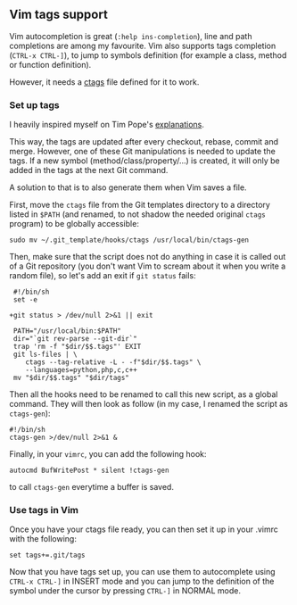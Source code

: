 ## Vim tags support

Vim autocompletion is great (```:help ins-completion```), line and path
completions are among my favourite. Vim also supports tags completion (```CTRL-x
CTRL-]```), to jump to symbols definition (for example a class, method or
function definition).

However, it needs a
<a href="http://ctags.sourceforge.net/" target="_target">ctags</a> file defined
for it to work.

### Set up tags

I heavily inspired myself on Tim Pope's
<a href="https://tbaggery.com/2011/08/08/effortless-ctags-with-git.html" target="_blank">explanations</a>.

This way, the tags are updated after every checkout, rebase, commit and merge.
However, one of these Git manipulations is needed to update the tags. If a new
symbol (method/class/property/...) is created, it will only be added in the tags
at the next Git command.

A solution to that is to also generate them when Vim saves a file.

First, move the ```ctags``` file from the Git templates directory to a directory
listed in ```$PATH``` (and renamed, to not shadow the needed original
```ctags``` program) to be globally accessible:

	sudo mv ~/.git_template/hooks/ctags /usr/local/bin/ctags-gen

Then, make sure that the script does not do anything in case it is called out of
a Git repository (you don't want Vim to scream about it when you write a random
file), so let's add an exit if `git status` fails:

	 #!/bin/sh
	 set -e

	+git status > /dev/null 2>&1 || exit

	 PATH="/usr/local/bin:$PATH"
	 dir="`git rev-parse --git-dir`"
	 trap 'rm -f "$dir/$$.tags"' EXIT
	 git ls-files | \
	 	ctags --tag-relative -L - -f"$dir/$$.tags" \
	 	--languages=python,php,c,c++
	 mv "$dir/$$.tags" "$dir/tags"

Then all the hooks need to be renamed to call this new script, as a global
command. They will then look as follow (in my case, I renamed the script as
```ctags-gen```):

	#!/bin/sh
	ctags-gen >/dev/null 2>&1 &

Finally, in your ```vimrc```, you can add the following hook:

	autocmd BufWritePost * silent !ctags-gen

to call ```ctags-gen``` everytime a buffer is saved.

### Use tags in Vim

Once you have your ctags file ready, you can then set it up in your .vimrc with
the following:

	set tags+=.git/tags

Now that you have tags set up, you can use them to autocomplete using
```CTRL-x CTRL-]``` in INSERT mode and you can jump to the definition of the
symbol under the cursor by pressing ```CTRL-]``` in NORMAL mode.
